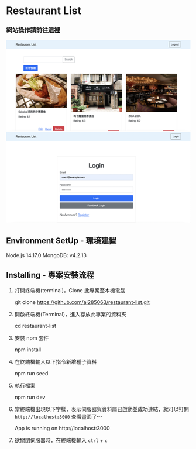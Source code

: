 # Restaurant List

### 網站操作請前往[這裡](https://enigmatic-meadow-00496.herokuapp.com/)

![demo](https://github.com/ai285063/restaurant-list/blob/master/demo.png)
![login](https://github.com/ai285063/restaurant-list/blob/master/login.png)

## Environment SetUp - 環境建置
Node.js 14.17.0
MongoDB: v4.2.13

## Installing - 專案安裝流程
1. 打開終端機(terminal)，Clone 此專案至本機電腦

    git clone https://github.com/ai285063/restaurant-list.git


2. 開啟終端機(Terminal)，進入存放此專案的資料夾

    cd restaurant-list


3. 安裝 npm 套件

    npm install

4. 在終端機輸入以下指令新增種子資料

    npm run seed

5. 執行檔案

    npm run dev

6. 當終端機出現以下字樣，表示伺服器與資料庫已啟動並成功連結，就可以打開 `http://localhost:3000` 查看畫面了～

    App is running on http://localhost:3000

7. 欲關閉伺服器時，在終端機輸入 `ctrl` + `c`